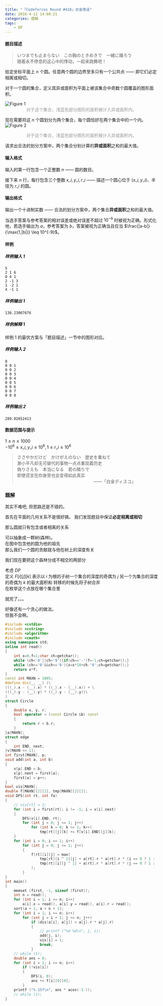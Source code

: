 ```yaml
---
title: "「Codeforces Round #418」白金夜话"
date: 2018-4-12 14:08:21
categories: 题解
tags: 
    - DP
---
```


#### 题目描述

>いつまでも止まらない　この胸のときめきで　一緒に踊ろう  
>随着永不停息的这心中的悸动，一起来跳舞吧！

给定坐标平面上 $n$ 个圆。任意两个圆的边界至多只有一个公共点 —— 即它们必定相离或相切。

对于一个圆的集合，定义其异或面积为平面上被该集合中奇数个圆覆盖的图形面积。

<img src="https://life.wildrage.xyz/wp-content/uploads/2018/04/cf418-1.png" alt="Figure 1" style="display: block; margin: 0 auto;">
<div style="text-align:center; color:#999;">对于这个集合，浅蓝色部分图形的面积被计入异或面积内。</div>

现在需要将这 $n$ 个圆划分为两个集合，每个圆恰好在两个集合中的一个内。  
<img src="https://life.wildrage.xyz/wp-content/uploads/2018/04/cf418-2.png" alt="Figure 2" style="display: block; margin: 0 auto;">
<div style="text-align:center; color:#999;">对于这个集合，浅蓝色部分图形的面积被计入异或面积内。</div>

请求出合法的划分方案中，两个集合分别计算的**异或面积**之和的最大值。

#### 输入格式
输入的第一行包含一个正整数 $n$ —— 圆的数目。

接下来 $n$ 行，每行包含三个整数 $x\_i, y\_i, r\_i$  —— 描述一个圆心位于 ($x\_i, y\_i$)、半径为 $r\_i$ 的圆。

#### 输出格式
输出一个十进制实数 —— 合法的划分方案中，两个集合**异或面积**之和的最大值。

当选手答案与参考答案的相对误差或绝对误差不超过 $10^{-9}$ 时被视为正确。形式化地，若选手输出为 $a$，参考答案为 $b$，答案被视为正确当且仅当 $\frac{|a-b|}{\max(1,|b|)} \leq 10^{-9}$。

#### 样例
##### 样例输入 1

```
5
2 1 6
0 4 1
2 -1 3
1 -2 1
4 -1 1
```

##### 样例输出 1

```
138.23007676
```

##### 样例解释 1
样例 1 的最优方案与「题目描述」一节中的图形对应。

##### 样例输入 2

```
8
0 0 1
0 0 2
0 0 3
0 0 4
0 0 5
0 0 6
0 0 7
0 0 8
```

##### 样例输出 2

```
289.02652413
```

#### 数据范围与提示
$1 \leq n \leq 1000$  
$-10^6 \leq x\_i,y\_i \leq 10^6, 1 \leq r\_i \leq 10^6$

>ささやかだけど　かけがえのない　歴史を重ねて  
>渺小平凡却无可替代的事物一点点重现着历史  
>偽りさえも　本当になる　君の隣りで  
>即使谎言在你身旁也会变得如此真实  
>　　　　　　　　　　　　　　　　　　——「白金ディスコ」

### 题解

其实不难吧, 但思路还是不错的。  

首先在平面的几何关系不是很好搞， 我们发现题目中保证**必定相离或相切**  

那么圆就只有包含或者相离的关系  

可以抽象成一颗树(森林)。  
在图中包含他的圆为他的祖先  
那么我们一个圆的贡献就与他在树上的深度有关

我们现在要把这个森林分成不相交的两部分

考虑 $DP$  
定义 $F[i][j][k]$ 表示以 $i$ 为根的子树一个集合的深度的奇偶为 $j$ 另一个为集合的深度的奇偶为 $k$ 的最大面积和
转移的时候先将子树合并  
在枚举这个点放在哪个集合里  

就完了。。。  

好像还有一个贪心的做法。  
但我不会啊。 

```c++
#include <cstdio>
#include <cstring>
#include <algorithm>
#include <cmath>
using namespace std;
inline int read()
{
    int x=0,f=1;char ch=getchar();
    while (ch<'0'||ch>'9'){if(ch=='-')f=-1;ch=getchar();}
    while (ch>='0'&&ch<='9'){x=x*10+ch-'0';ch=getchar();}
    return x*f;
}
const int MAXN = 1005;
#define dis(_, __) (\
(((_).x - (__).x) * ((_).x - (__).x)) + \
(((_).y - (__).y) * ((_).y - (__).y))\
)
struct Circle
{
    double x, y, r;
    bool operator < (const Circle &b) const 
    {
        return r < b.r;
    }
}a[MAXN];
struct edge
{
    int END, next;
}v[MAXN << 1];
int first[MAXN], p;
void add(int a, int b)
{
    v[p].END = b;
    v[p].next = first[a];
    first[a] = p++;
}
bool vis[MAXN];
double f[MAXN][2][2], tmp[MAXN][2][2];
void DFS(int rt, int fa)
{
    // vis[rt] = 1;
    for (int i = first[rt]; i != -1; i = v[i].next)
    {
        DFS(v[i].END, rt);
        for (int j = 0; j <= 1; j++)
            for (int k = 0; k <= 1; k++)
                tmp[rt][j][k] += f[v[i].END][j][k];
    }
    for (int i = 0; i <= 1; i++)
        for (int j = 0; j <= 1; j++)
        {
            f[rt][i][j] = max(
                tmp[rt][i ^ 1][j] + a[rt].r * a[rt].r * (i == 0 ? 1 : -1),
                tmp[rt][i][j ^ 1] + a[rt].r * a[rt].r * (j == 0 ? 1 : -1)
            );
        }
}
int main()
{
    memset (first, -1, sizeof (first));
    int n = read();
    for (int i = 1; i <= n; i++)
        a[i].x = read(), a[i].y = read(), a[i].r = read();
    sort(a + 1, a + n + 1);
    for (int i = 1; i <= n; i++)
        for (int j = i + 1; j <= n; j++)
            if (dis(a[i], a[j]) < a[j].r * a[j].r)
            {
                // printf ("%d %d\n", j, i);
                add(j, i);
                vis[i] = 1;
                break;
            }
    // while (1);
    double ans = 0;
    for (int i = 1; i <= n; i++)
        if (!vis[i])
        {
            DFS(i, 0);
            ans += f[i][0][0];
        }
    printf ("%.15f\n", ans * acos(-1.));
    // while (1);
}
```